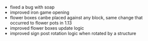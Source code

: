 - fixed a bug with soap
- improved iron game opening
- flower boxes canbe placed against any block, same change that occurred to flower pots in 1.13
- improved flower boxes update logic
- improved sign post rotation logic when rotated by a structure
